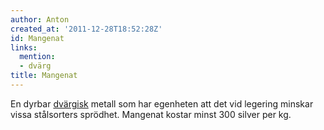 ```yaml
---
author: Anton
created_at: '2011-12-28T18:52:28Z'
id: Mangenat
links:
  mention:
  - dvärg
title: Mangenat
---
```


En dyrbar [dvärgisk] metall som har egenheten att det vid legering minskar vissa stålsorters
sprödhet. Mangenat kostar minst 300 silver per kg.

  [dvärgisk]: dvärg

